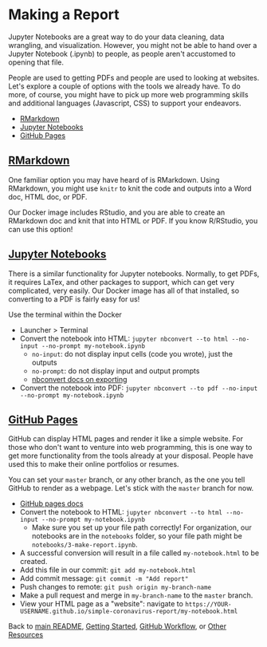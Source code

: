 # Making a Report

Jupyter Notebooks are a great way to do your data cleaning, data wrangling, and visualization. However, you might not be able to hand over a Jupyter Notebook (.ipynb) to people, as people aren't accustomed to opening that file.

People are used to getting PDFs and people are used to looking at websites. Let's explore a couple of options with the tools we already have. To do more, of course, you might have to pick up more web programming skills and additional languages (Javascript, CSS) to support your endeavors.

* [RMarkdown](#rmarkdown)
* [Jupyter Notebooks](#jupyter-notebooks)
* [GitHub Pages](#github-pages)

## [RMarkdown](#rmarkdown)
One familiar option you may have heard of is RMarkdown. Using RMarkdown, you might use `knitr` to knit the code and outputs into a Word doc, HTML doc, or PDF. 

Our Docker image includes RStudio, and you are able to create an RMarkdown doc and knit that into HTML or PDF. If you know R/RStudio, you can use this option!


## [Jupyter Notebooks](#jupyter-notebooks)
There is a similar functionality for Jupyter notebooks. Normally, to get PDFs, it requires LaTex, and other packages to support, which can get very complicated, very easily. Our Docker image has all of that installed, so converting to a PDF is fairly easy for us!

Use the terminal within the Docker
* Launcher > Terminal 
* Convert the notebook into HTML: `jupyter nbconvert --to html --no-input --no-prompt my-notebook.ipynb`
    * `no-input`: do not display input cells (code you wrote), just the outputs
    * `no-prompt`: do not display input and output prompts
    * [nbconvert docs on exporting](https://nbconvert.readthedocs.io/en/latest/config_options.html#exporter-options)
* Convert the notebook into PDF: `jupyter nbconvert --to pdf --no-input --no-prompt my-notebook.ipynb`

## [GitHub Pages](#github-pages)

GitHub can display HTML pages and render it like a simple website. For those who don't want to venture into web programming, this is one way to get more functionality from the tools already at your disposal. People have used this to make their online portfolios or resumes.

You can set your `master` branch, or any other branch, as the one you tell GitHub to render as a webpage. Let's stick with the `master` branch for now.
* [GitHub pages docs](https://docs.github.com/en/github/working-with-github-pages/configuring-a-publishing-source-for-your-github-pages-site)
*  Convert the notebook to HTML: `jupyter nbconvert --to html --no-input --no-prompt my-notebook.ipynb`
    * Make sure you set up your file path correctly! For organization, our notebooks are in the `notebooks` folder, so your file path might be `notebooks/3-make-report.ipynb`. 
* A successful conversion will result in a file called `my-notebook.html` to be created.
* Add this file in our commit: `git add my-notebook.html`
* Add commit message: `git commit -m "Add report"`
* Push changes to remote: `git push origin my-branch-name`
* Make a pull request and merge in `my-branch-name` to the `master` branch.
* View your HTML page as a "website": navigate to `https://YOUR-USERNAME.github.io/simple-coronavirus-report/my-notebook.html`

Back to [main README](./README.md), [Getting Started](./getting_started.md), [GitHub Workflow](/.github_version_control.md), or [Other Resources](/.other_resources.md) 